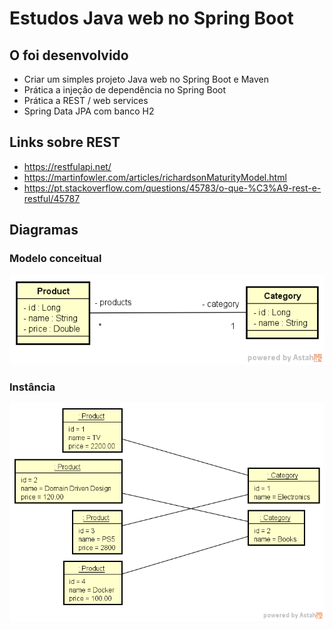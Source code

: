 # Estudos Java web no Spring Boot

## O foi desenvolvido
- Criar um simples projeto Java web no Spring Boot e Maven
- Prática a injeção de dependência no Spring Boot
- Prática a REST / web services
- Spring Data JPA com banco H2

## Links sobre REST
- https://restfulapi.net/
- https://martinfowler.com/articles/richardsonMaturityModel.html
- https://pt.stackoverflow.com/questions/45783/o-que-%C3%A9-rest-e-restful/45787

## Diagramas

### Modelo conceitual

![myImage](https://github.com/VagnerBelfort/RestWithSpringBoot/blob/main/trainingspringboot/domain-model.png)

### Instância

![myImage](https://github.com/VagnerBelfort/RestWithSpringBoot/blob/main/trainingspringboot/domain-instance.png)
